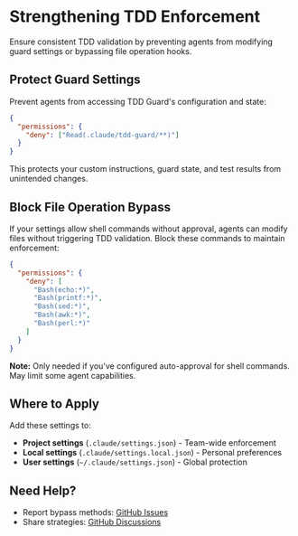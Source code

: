 # Strengthening TDD Enforcement

Ensure consistent TDD validation by preventing agents from modifying guard settings or bypassing file operation hooks.

## Protect Guard Settings

Prevent agents from accessing TDD Guard's configuration and state:

```json
{
  "permissions": {
    "deny": ["Read(.claude/tdd-guard/**)"]
  }
}
```

This protects your custom instructions, guard state, and test results from unintended changes.

## Block File Operation Bypass

If your settings allow shell commands without approval, agents can modify files without triggering TDD validation. Block these commands to maintain enforcement:

```json
{
  "permissions": {
    "deny": [
      "Bash(echo:*)",
      "Bash(printf:*)",
      "Bash(sed:*)",
      "Bash(awk:*)",
      "Bash(perl:*)"
    ]
  }
}
```

**Note:** Only needed if you've configured auto-approval for shell commands. May limit some agent capabilities.

## Where to Apply

Add these settings to:

- **Project settings** (`.claude/settings.json`) - Team-wide enforcement
- **Local settings** (`.claude/settings.local.json`) - Personal preferences
- **User settings** (`~/.claude/settings.json`) - Global protection

## Need Help?

- Report bypass methods: [GitHub Issues](https://github.com/nizos/tdd-guard/issues)
- Share strategies: [GitHub Discussions](https://github.com/nizos/tdd-guard/discussions)

